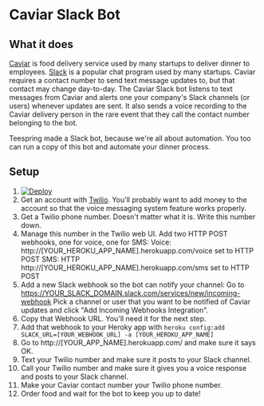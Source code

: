 Caviar Slack Bot
================

What it does
------------
[Caviar](http://trycaviar.com) is food delivery service used by many startups to deliver dinner to employees. [Slack](http://www.slack.com) is a popular chat program used by many startups. Caviar requires a contact number to send text message updates to, but that contact may change day-to-day. The Caviar Slack bot listens to text messages from Caviar and alerts one your company's Slack channels (or users) whenever updates are sent. It also sends a voice recording to the Caviar delivery person in the rare event that they call the contact number belonging to the bot.

Teespring made a Slack bot, because we're all about automation. You too can run a copy of this bot and automate your dinner process.

Setup
-----
1. [![Deploy](https://www.herokucdn.com/deploy/button.png)](https://heroku.com/deploy)
1. Get an account with [Twilio](http://www.twilio.com). You'll probably want to add money to the account so that the voice messaging system feature works properly.
1. Get a Twilio phone number. Doesn't matter what it is. Write this number down.
1. Manage this number in the Twilio web UI. Add two HTTP POST webhooks, one for voice, one for SMS:
  Voice: http://[YOUR_HEROKU_APP_NAME].herokuapp.com/voice set to HTTP POST
  SMS: HTTP http://[YOUR_HEROKU_APP_NAME].herokuapp.com/sms set to HTTP POST
1. Add a new Slack webhook so the bot can notify your channel:
  Go to https://YOUR_SLACK_DOMAIN.slack.com/services/new/incoming-webhook
  Pick a channel or user that you want to be notified of Caviar updates and click "Add Incoming Webhooks Integration".
1. Copy that Webhook URL. You'll need it for the next step.
1. Add that webhook to your Heroky app with `heroku config:add SLACK_URL=[YOUR_WEBHOOK_URL] -a [YOUR_HEROKU_APP_NAME]`
1. Go to http://[YOUR_APP_NAME].herokuapp.com/ and make sure it says OK.
1. Text your Twilio number and make sure it posts to your Slack channel.
1. Call your Twilio number and make sure it gives you a voice response and posts to your Slack channel.
1. Make your Caviar contact number your Twilio phone number.
1. Order food and wait for the bot to keep you up to date!

